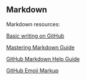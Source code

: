 ## Markdown

Markdown resources:

[Basic writing on GitHub](https://help.github.com/articles/basic-writing-and-formatting-syntax/)

[Mastering Markdown Guide](https://guides.github.com/features/mastering-markdown/)

[GitHub Markdown Help Guide](https://help.github.com/articles/basic-writing-and-formatting-syntax/)

[GitHub Emoji Markup](https://gist.github.com/rxaviers/7360908)